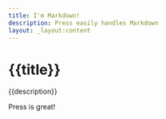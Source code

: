 ```yaml
---
title: I'm Markdown!
description: Press easily handles Markdown
layout: _layout:content
---
```


# {{title}}

{{description}}

Press is great!